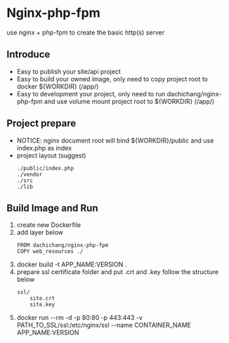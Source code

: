 # Nginx-php-fpm
use nginx + php-fpm to create the basic http(s) server

## Introduce
 - Easy to publish your site/api project
 - Easy to build your owned image, only need to copy project root to docker ${WORKDIR} (/app/)
 - Easy to development your project, only need to run dachichang/nginx-php-fpm and use volume mount project root to ${WORKDIR} (/app/)

## Project prepare

 - NOTICE: nginx document root will bind ${WORKDIR}/public and use index.php as index
 - project layout (suggest)
   ```
   ./public/index.php
   ./vendor
   ./src
   ./lib
   ```

## Build Image and Run

 1. create new Dockerfile
 2. add layer below
    ```
    FROM dachichang/nginx-php-fpm
    COPY web_resources ./
    ```
 3. docker build -t APP_NAME:VERSION .
 4. prepare ssl certificate folder and put .crt and .key follow the structure below
    ```
    ssl/
        site.crt
        site.key
    ```
 4. docker run --rm -d -p 80:80 -p 443:443 -v PATH_TO_SSL/ssl:/etc/nginx/ssl --name CONTAINER_NAME APP_NAME:VERSION
